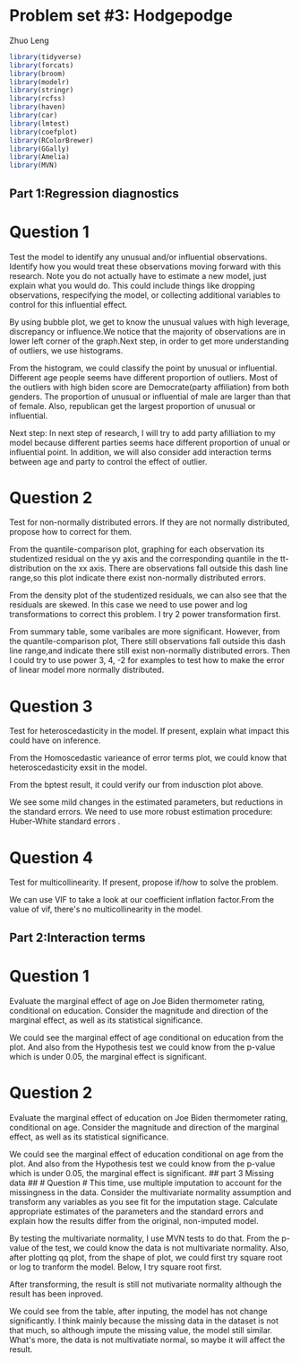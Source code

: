 Problem set \#3: Hodgepodge
================
Zhuo Leng

``` r
library(tidyverse)
library(forcats)
library(broom)
library(modelr)
library(stringr)
library(rcfss)
library(haven)
library(car)
library(lmtest)
library(coefplot)
library(RColorBrewer)
library(GGally)
library(Amelia)
library(MVN)
```

Part 1:Regression diagnostics
-----------------------------

Question 1
==========

Test the model to identify any unusual and/or influential observations. Identify how you would treat these observations moving forward with this research. Note you do not actually have to estimate a new model, just explain what you would do. This could include things like dropping observations, respecifying the model, or collecting additional variables to control for this influential effect.

By using bubble plot, we get to know the unusual values with high leverage, discrepancy or influence.We notice that the majority of observations are in lower left corner of the graph.Next step, in order to get more understanding of outliers, we use histograms.

From the histogram, we could classify the point by unusual or influential. Different age people seems have different proportion of outliers. Most of the outliers with high biden score are Democrate(party affiliation) from both genders. The proportion of unusual or influential of male are larger than that of female. Also, republican get the largest proportion of unusual or influential.

Next step: In next step of research, I will try to add party afilliation to my model because different parties seems hace different proportion of unual or influential point. In addition, we will also consider add interaction terms between age and party to control the effect of outlier.

Question 2
==========

Test for non-normally distributed errors. If they are not normally distributed, propose how to correct for them.

From the quantile-comparison plot, graphing for each observation its studentized residual on the yy axis and the corresponding quantile in the tt-distribution on the xx axis. There are observations fall outside this dash line range,so this plot indicate there exist non-normally distributed errors.

From the density plot of the studentized residuals, we can also see that the residuals are skewed. In this case we need to use power and log transformations to correct this problem. I try 2 power transformation first.

From summary table, some varibales are more significant. However, from the quantile-comparison plot, There still observations fall outside this dash line range,and indicate there still exist non-normally distributed errors. Then I could try to use power 3, 4, -2 for examples to test how to make the error of linear model more normally distributed.

Question 3
==========

Test for heteroscedasticity in the model. If present, explain what impact this could have on inference.

From the Homoscedastic varieance of error terms plot, we could know that heteroscedasticity exsit in the model.

From the bptest result, it could verify our from indusction plot above.

We see some mild changes in the estimated parameters, but reductions in the standard errors. We need to use more robust estimation procedure: Huber-White standard errors .

Question 4
==========

Test for multicollinearity. If present, propose if/how to solve the problem.

We can use VIF to take a look at our coefficient inflation factor.From the value of vif, there's no multicollinearity in the model.

Part 2:Interaction terms
------------------------

Question 1
==========

Evaluate the marginal effect of age on Joe Biden thermometer rating, conditional on education. Consider the magnitude and direction of the marginal effect, as well as its statistical significance.

We could see the marginal effect of age conditional on education from the plot. And also from the Hypothesis test we could know from the p-value which is under 0.05, the marginal effect is significant.

Question 2
==========

Evaluate the marginal effect of education on Joe Biden thermometer rating, conditional on age. Consider the magnitude and direction of the marginal effect, as well as its statistical significance.

We could see the marginal effect of education conditional on age from the plot. And also from the Hypothesis test we could know from the p-value which is under 0.05, the marginal effect is significant. \#\# part 3 Missing data \#\# \# Question \# This time, use multiple imputation to account for the missingness in the data. Consider the multivariate normality assumption and transform any variables as you see fit for the imputation stage. Calculate appropriate estimates of the parameters and the standard errors and explain how the results differ from the original, non-imputed model.

By testing the multivariate normality, I use MVN tests to do that. From the p-value of the test, we could know the data is not multivariate normality. Also, after plotting qq plot, from the shape of plot, we could first try square root or log to tranform the model. Below, I try square root first.

After transforming, the result is still not mutivariate normality although the result has been inproved.

We could see from the table, after inputing, the model has not change significantly. I think mainly because the missing data in the dataset is not that much, so although impute the missing value, the model still similar. What's more, the data is not multivatiate normal, so maybe it will affect the result.
